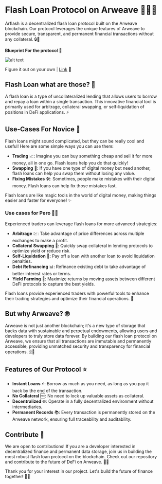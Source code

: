 # Flash Loan Protocol on Arweave 🏃‍♂️💨

Arflash is 
a decentralized flash loan protocol built on the Arweave blockchain. Our protocol leverages the unique features of Arweave to provide secure, transparent, and permanent financial transactions without any collateral. 🔒💱


**Blueprint For the protocol** 📝 

![alt text](../ArFlash/Assets/image.png)

Figure it out on your own | [Link](https://excalidraw.com/#room=87d6fe615f69235eef84,pPqvjaqty2HC5ZDZo4V2-g) 🎨



## Flash Loan what are those? 🤔

A flash loan is a type of uncollateralized lending that allows users to borrow and repay a loan within a single transaction. This innovative financial tool is primarily used for arbitrage, collateral swapping, or self-liquidation of positions in DeFi applications. ⚡️


## Use-Cases For Novice 🌱

Flash loans might sound complicated, but they can be really cool and useful! Here are some simple ways you can use them:

- **Trading** 📈: Imagine you can buy something cheap and sell it for more money, all in one go. Flash loans help you do that quickly!
- **Swapping** 🔄: If you have one type of digital money but need another, flash loans can help you swap them without losing any value.
- **Fixing Mistakes** 🛠️: Sometimes, people make mistakes with their digital money. Flash loans can help fix those mistakes fast.

Flash loans are like magic tools in the world of digital money, making things easier and faster for everyone! ✨

### Use cases for Pero 🧑‍🚀

Experienced traders can leverage flash loans for more advanced strategies:

- **Arbitrage** 💹: Take advantage of price differences across multiple exchanges to make a profit.
- **Collateral Swapping** 🔄: Quickly swap collateral in lending protocols to optimize yield or reduce risk.
- **Self-Liquidation** 🔁: Pay off a loan with another loan to avoid liquidation penalties.
- **Debt Refinancing** 📊: Refinance existing debt to take advantage of better interest rates or terms.
- **Yield Farming** 🌾: Maximize returns by moving assets between different DeFi protocols to capture the best yields.

Flash loans provide experienced traders with powerful tools to enhance their trading strategies and optimize their financial operations. 🚀



## But why Arweave? 🤓

Arweave is not just another blockchain; it's a new type of storage that backs data with sustainable and perpetual endowments, allowing users and developers to truly store data forever. By building our flash loan protocol on Arweave, we ensure that all transactions are immutable and permanently accessible, providing unmatched security and transparency for financial operations. 🗄️💎

## Features of Our Protocol ⭐️

- **Instant Loans** ⚡️: Borrow as much as you need, as long as you pay it back by the end of the transaction.
- **No Collateral** 🆓: No need to lock up valuable assets as collateral.
- **Decentralized** 🌐: Operate in a fully decentralized environment without intermediaries.
- **Permanent Records** 📚: Every transaction is permanently stored on the Arweave network, ensuring full traceability and auditability.



## Contribute 🤝

We are open to contributions! If you are a developer interested in decentralized finance and permanent data storage, join us in building the most robust flash loan protocol on the blockchain. Check out our repository and contribute to the future of DeFi on Arweave. 👨‍💻

Thank you for your interest in our project. Let's build the future of finance together! 🚀✨